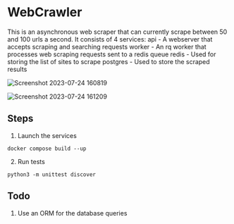 # WebCrawler
This is an asynchronous web scraper that can currently scrape between 50 and 100 urls a second. It consists of 4 services:
api - A webserver that accepts scraping and searching requests
worker - An rq worker that processes web scraping requests sent to a redis queue
redis - Used for storing the list of sites to scrape
postgres - Used to store the scraped results


![Screenshot 2023-07-24 160819](https://github.com/abhishmitra/WebCrawler/assets/4780519/d22d2e1f-7729-4a67-aa53-b2c6c548f69e)


![Screenshot 2023-07-24 161209](https://github.com/abhishmitra/WebCrawler/assets/4780519/0f8661ad-fae0-40b1-a58d-e174364241b0)



## Steps 

1. Launch the services

`docker compose build --up`

2. Run tests
   
`python3 -m unittest discover`


## Todo
1. Use an ORM for the database queries
